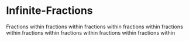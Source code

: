 # Infinite-Fractions
Fractions within fractions within fractions within fractions within fractions within fractions within fractions within fractions within fractions within 
